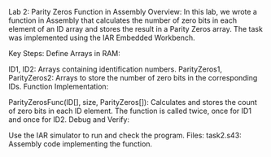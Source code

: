 Lab 2: Parity Zeros Function in Assembly
Overview:
In this lab, we wrote a function in Assembly that calculates the number of zero bits in each element of an ID array and stores the result in a Parity Zeros array. The task was implemented using the IAR Embedded Workbench.

Key Steps:
Define Arrays in RAM:

ID1, ID2: Arrays containing identification numbers.
ParityZeros1, ParityZeros2: Arrays to store the number of zero bits in the corresponding IDs.
Function Implementation:

ParityZerosFunc(ID[], size, ParityZeros[]): Calculates and stores the count of zero bits in each ID element.
The function is called twice, once for ID1 and once for ID2.
Debug and Verify:

Use the IAR simulator to run and check the program.
Files:
task2.s43: Assembly code implementing the function.

